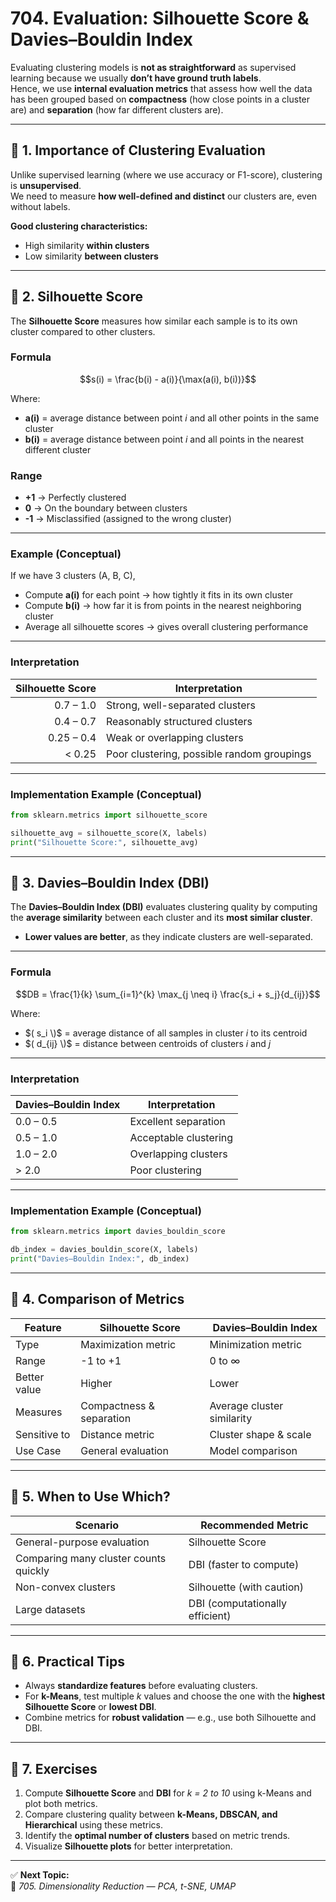# 704. Evaluation: Silhouette Score & Davies–Bouldin Index

Evaluating clustering models is **not as straightforward** as supervised learning because we usually **don’t have ground truth labels**.  
Hence, we use **internal evaluation metrics** that assess how well the data has been grouped based on **compactness** (how close points in a cluster are) and **separation** (how far different clusters are).

---

## 🔹 1. Importance of Clustering Evaluation

Unlike supervised learning (where we use accuracy or F1-score), clustering is **unsupervised**.  
We need to measure **how well-defined and distinct** our clusters are, even without labels.

**Good clustering characteristics:**
- High similarity **within clusters**
- Low similarity **between clusters**

---

## 🔹 2. Silhouette Score

The **Silhouette Score** measures how similar each sample is to its own cluster compared to other clusters.

### Formula

```math
s(i) = \frac{b(i) - a(i)}{\max(a(i), b(i))}
```

Where:  
- **a(i)** = average distance between point *i* and all other points in the same cluster  
- **b(i)** = average distance between point *i* and all points in the nearest different cluster  

### Range
- **+1** → Perfectly clustered  
- **0** → On the boundary between clusters  
- **-1** → Misclassified (assigned to the wrong cluster)

---

### Example (Conceptual)
If we have 3 clusters (A, B, C),  
- Compute **a(i)** for each point → how tightly it fits in its own cluster  
- Compute **b(i)** → how far it is from points in the nearest neighboring cluster  
- Average all silhouette scores → gives overall clustering performance

---

### Interpretation

| Silhouette Score | Interpretation |
|------------------:|----------------|
| 0.7 – 1.0 | Strong, well-separated clusters |
| 0.4 – 0.7 | Reasonably structured clusters |
| 0.25 – 0.4 | Weak or overlapping clusters |
| < 0.25 | Poor clustering, possible random groupings |

---

### Implementation Example (Conceptual)

```python
from sklearn.metrics import silhouette_score

silhouette_avg = silhouette_score(X, labels)
print("Silhouette Score:", silhouette_avg)
```

---

## 🔹 3. Davies–Bouldin Index (DBI)

The **Davies–Bouldin Index (DBI)** evaluates clustering quality by computing the **average similarity** between each cluster and its **most similar cluster**.

- **Lower values are better**, as they indicate clusters are well-separated.

---

### Formula

```math
DB = \frac{1}{k} \sum_{i=1}^{k} \max_{j \neq i} \frac{s_i + s_j}{d_{ij}}
```

Where:  
- $( s_i \)$ = average distance of all samples in cluster *i* to its centroid  
- $( d_{ij} \)$ = distance between centroids of clusters *i* and *j*

---

### Interpretation

| Davies–Bouldin Index | Interpretation |
|----------------------|----------------|
| 0.0 – 0.5            | Excellent separation |
| 0.5 – 1.0            | Acceptable clustering |
| 1.0 – 2.0            | Overlapping clusters |
| > 2.0                | Poor clustering |

---

### Implementation Example (Conceptual)

```python
from sklearn.metrics import davies_bouldin_score

db_index = davies_bouldin_score(X, labels)
print("Davies–Bouldin Index:", db_index)
```

---

## 🔹 4. Comparison of Metrics

| Feature | Silhouette Score | Davies–Bouldin Index |
|---------|-----------------|--------------------|
| Type | Maximization metric | Minimization metric |
| Range | -1 to +1 | 0 to ∞ |
| Better value | Higher | Lower |
| Measures | Compactness & separation | Average cluster similarity |
| Sensitive to | Distance metric | Cluster shape & scale |
| Use Case | General evaluation | Model comparison |

---

## 🔹 5. When to Use Which?

| Scenario | Recommended Metric |
|----------|------------------|
| General-purpose evaluation | Silhouette Score |
| Comparing many cluster counts quickly | DBI (faster to compute) |
| Non-convex clusters | Silhouette (with caution) |
| Large datasets | DBI (computationally efficient) |

---

## 🔹 6. Practical Tips

- Always **standardize features** before evaluating clusters.  
- For **k-Means**, test multiple *k* values and choose the one with the **highest Silhouette Score** or **lowest DBI**.  
- Combine metrics for **robust validation** — e.g., use both Silhouette and DBI.

---

## 🧩 7. Exercises

1. Compute **Silhouette Score** and **DBI** for *k = 2 to 10* using k-Means and plot both metrics.  
2. Compare clustering quality between **k-Means, DBSCAN, and Hierarchical** using these metrics.  
3. Identify the **optimal number of clusters** based on metric trends.  
4. Visualize **Silhouette plots** for better interpretation.

---

✅ **Next Topic:**  
📘 *705. Dimensionality Reduction — PCA, t-SNE, UMAP*
